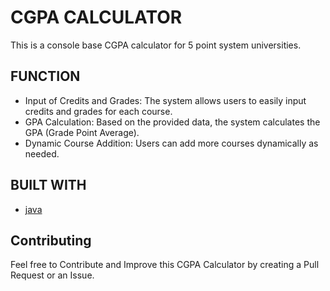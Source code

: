# CGPA CALCULATOR
This is a console base CGPA calculator for 5 point system universities.

## FUNCTION
- Input of Credits and Grades: The system allows users to easily input credits and grades for each course.
- GPA Calculation: Based on the provided data, the system calculates the GPA (Grade Point Average).
- Dynamic Course Addition: Users can add more courses dynamically as needed.


## BUILT WITH
- [java](https://www.java.com/)

## Contributing
Feel free to Contribute and Improve this CGPA Calculator by creating a Pull Request or an Issue.
